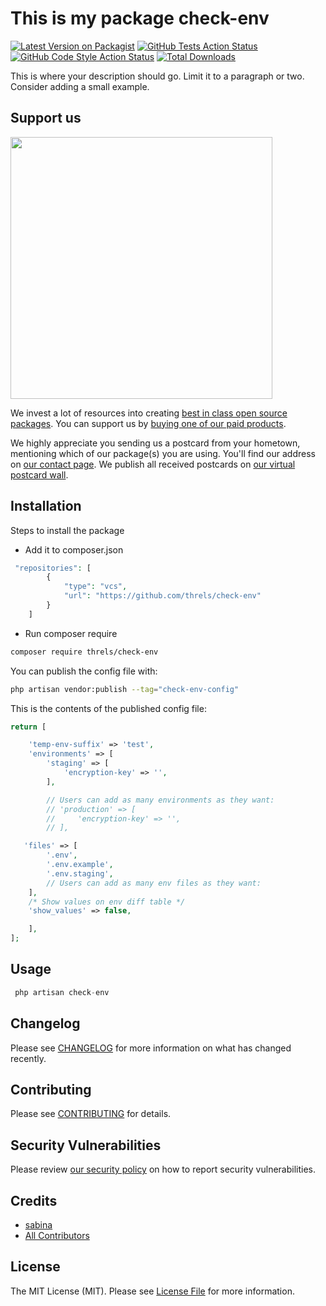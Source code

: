 # This is my package check-env

[![Latest Version on Packagist](https://img.shields.io/packagist/v/threls/check-env.svg?style=flat-square)](https://packagist.org/packages/threls/check-env)
[![GitHub Tests Action Status](https://img.shields.io/github/actions/workflow/status/threls/check-env/run-tests.yml?branch=main&label=tests&style=flat-square)](https://github.com/threls/check-env/actions?query=workflow%3Arun-tests+branch%3Amain)
[![GitHub Code Style Action Status](https://img.shields.io/github/actions/workflow/status/threls/check-env/fix-php-code-style-issues.yml?branch=main&label=code%20style&style=flat-square)](https://github.com/threls/check-env/actions?query=workflow%3A"Fix+PHP+code+style+issues"+branch%3Amain)
[![Total Downloads](https://img.shields.io/packagist/dt/threls/check-env.svg?style=flat-square)](https://packagist.org/packages/threls/check-env)

This is where your description should go. Limit it to a paragraph or two. Consider adding a small example.

## Support us

[<img src="https://github-ads.s3.eu-central-1.amazonaws.com/check-env.jpg?t=1" width="419px" />](https://spatie.be/github-ad-click/check-env)

We invest a lot of resources into creating [best in class open source packages](https://spatie.be/open-source). You can support us by [buying one of our paid products](https://spatie.be/open-source/support-us).

We highly appreciate you sending us a postcard from your hometown, mentioning which of our package(s) you are using. You'll find our address on [our contact page](https://spatie.be/about-us). We publish all received postcards on [our virtual postcard wall](https://spatie.be/open-source/postcards).

## Installation

Steps to install the package

- Add it to composer.json
  
```php
 "repositories": [
        {
            "type": "vcs",
            "url": "https://github.com/threls/check-env"
        }
    ]
```

- Run composer require
  
```bash
composer require threls/check-env
```

You can publish the config file with:

```bash
php artisan vendor:publish --tag="check-env-config"
```

This is the contents of the published config file:

```php
return [

    'temp-env-suffix' => 'test',
    'environments' => [
        'staging' => [
            'encryption-key' => '',
        ],

        // Users can add as many environments as they want:
        // 'production' => [
        //     'encryption-key' => '',
        // ],

   'files' => [
        '.env',
        '.env.example',
        '.env.staging',
        // Users can add as many env files as they want:
    ],
    /* Show values on env diff table */
    'show_values' => false,

    ],
];
```

## Usage

```php
 php artisan check-env
```

## Changelog

Please see [CHANGELOG](CHANGELOG.md) for more information on what has changed recently.

## Contributing

Please see [CONTRIBUTING](CONTRIBUTING.md) for details.

## Security Vulnerabilities

Please review [our security policy](../../security/policy) on how to report security vulnerabilities.

## Credits

- [sabina](https://github.com/sabina1997)
- [All Contributors](../../contributors)

## License

The MIT License (MIT). Please see [License File](LICENSE.md) for more information.
